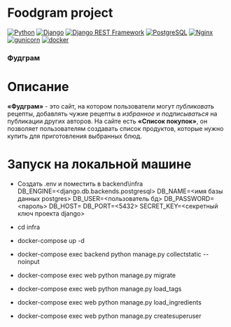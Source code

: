 # **Foodgram project**
[![Python](https://img.shields.io/badge/-Python-464646?style=flat-square&logo=Python)](https://www.python.org/)
[![Django](https://img.shields.io/badge/-Django-464646?style=flat-square&logo=Django)](https://www.djangoproject.com/)
[![Django REST Framework](https://img.shields.io/badge/-Django%20REST%20Framework-464646?style=flat-square&logo=Django%20REST%20Framework)](https://www.django-rest-framework.org/)
[![PostgreSQL](https://img.shields.io/badge/-PostgreSQL-464646?style=flat-square&logo=PostgreSQL)](https://www.postgresql.org/)
[![Nginx](https://img.shields.io/badge/-NGINX-464646?style=flat-square&logo=NGINX)](https://nginx.org/ru/)
[![gunicorn](https://img.shields.io/badge/-gunicorn-464646?style=flat-square&logo=gunicorn)](https://gunicorn.org/)
[![docker](https://img.shields.io/badge/-Docker-464646?style=flat-square&logo=docker)](https://www.docker.com/)
### Фудграм

# Описание

**«Фудграм»** - это сайт, на котором пользователи могут _публиковать_ рецепты, добавлять чужие рецепты в _избранное_ и _подписываться_ на публикации других авторов. На сайте есть **«Список покупок»**, он позволяет пользователям создавать список продуктов, которые нужно купить для приготовления выбранных блюд.

# Запуск на локальной машине

- Создать .env  и поместить в backend\infra\
    DB_ENGINE=<django.db.backends.postgresql>
    DB_NAME=<имя базы данных postgres>
    DB_USER=<пользователь бд>
    DB_PASSWORD=<пароль>
    DB_HOST=<db>
    DB_PORT=<5432>
    SECRET_KEY=<секретный ключ проекта django>


- cd infra
- docker-compose up -d
- docker-compose exec backend python manage.py collectstatic --noinput
- docker-compose exec web python manage.py migrate
- docker-compose exec web python manage.py load_tags
- docker-compose exec web python manage.py load_ingredients
- docker-compose exec web python manage.py createsuperuser

